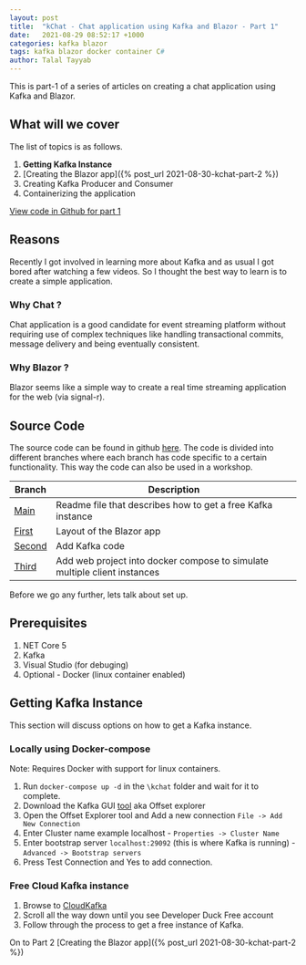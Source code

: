 ```yaml
---
layout: post
title:  "kChat - Chat application using Kafka and Blazor - Part 1"
date:   2021-08-29 08:52:17 +1000
categories: kafka blazor
tags: kafka blazor docker container C#
author: Talal Tayyab
---
```

This is part-1 of a series of articles on creating a chat application using Kafka and Blazor.

## What will we cover

The list of topics is as follows.

1. **Getting Kafka Instance**
1. [Creating the Blazor app]({% post_url 2021-08-30-kchat-part-2 %})
1. Creating Kafka Producer and Consumer
1. Containerizing the application

<a href="https://github.com/TalalTayyab/Kchat/tree/main" class="btn btn-github"><span class="icon"></span>View code in Github for part 1</a>

## Reasons

Recently I got involved in learning more about Kafka and as usual I got bored after watching a few videos. So I thought the best way to learn is to create a simple application.

### Why Chat ?

Chat application is a good candidate for event streaming platform without requiring use of complex techniques like handling transactional commits, message delivery and being eventually consistent.

### Why Blazor ?

Blazor seems like a simple way to create a real time streaming application for the web (via signal-r).

## Source Code

The source code can be found in github [here](https://github.com/TalalTayyab/kchat). The code is divided into different branches where each branch has code specific to a certain functionality.
This way the code can also be used in a workshop.

Branch|Description|
|-|-|
[Main](https://github.com/TalalTayyab/Kchat/tree/main)|Readme file that describes how to get a free Kafka instance
[First](https://github.com/TalalTayyab/Kchat/tree/first)|Layout of the Blazor app
[Second](https://github.com/TalalTayyab/Kchat/tree/second)|Add Kafka code
[Third](https://github.com/TalalTayyab/Kchat/tree/third)|Add web project into docker compose to simulate multiple client instances

Before we go any further, lets talk about set up.

## Prerequisites

1. NET Core 5
1. Kafka
1. Visual Studio (for debuging)
1. Optional - Docker (linux container enabled)

## Getting Kafka Instance

This section will discuss options on how to get a Kafka instance.

### Locally using Docker-compose

Note: Requires Docker with support for linux containers.

1. Run `docker-compose up -d` in the `\kchat` folder and wait for it to complete.
1. Download the Kafka GUI [tool](https://kafkatool.com/download.html) aka Offset explorer
1. Open the Offset Explorer tool and Add a new connection `File -> Add New Connection`
1. Enter Cluster name example localhost - `Properties -> Cluster Name`
1. Enter bootstrap server `localhost:29092` (this is where Kafka is running) - `Advanced -> Bootstrap servers`
1. Press Test Connection and Yes to add connection.

### Free Cloud Kafka instance

1. Browse to [CloudKafka](https://www.cloudkarafka.com/plans.html)
1. Scroll all the way down until you see Developer Duck Free account
1. Follow through the process to get a free instance of Kafka.

On to Part 2 [Creating the Blazor app]({% post_url 2021-08-30-kchat-part-2 %})

[jekyll-docs]: https://jekyllrb.com/docs/home
[jekyll-gh]:   https://github.com/jekyll/jekyll
[jekyll-talk]: https://talk.jekyllrb.com/

